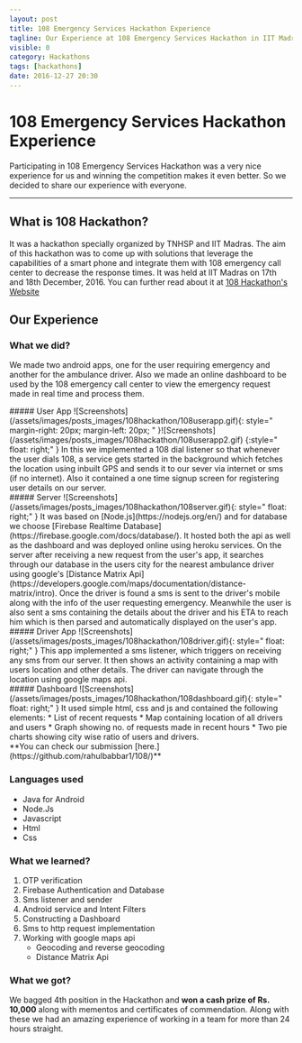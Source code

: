 ```yaml
---
layout: post
title: 108 Emergency Services Hackathon Experience
tagline: Our Experience at 108 Emergency Services Hackathon in IIT Madras.
visible: 0
category: Hackathons
tags: [hackathons]
date: 2016-12-27 20:30
---
```

#  108 Emergency Services Hackathon Experience

Participating in 108 Emergency Services Hackathon was a very nice experience for us and winning the competition makes it even better. So we decided to share our experience with everyone.

-----------------------

## What is 108 Hackathon?

It was a hackathon specially organized by TNHSP and IIT Madras. The aim of this hackathon was to come up with solutions that leverage the capabilities of a smart phone and integrate them with 108 emergency call center to decrease the response times.
It was held at IIT Madras on 17th and 18th December, 2016.
You can further read about it at [108 Hackathon's Website](https://www.108hackathon.in/)

## Our Experience

### What we did?
We made two android apps, one for the user requiring emergency and another for the ambulance driver. Also we made an online dashboard to be used by the 108 emergency call center to view the emergency request made in real time and process them.

<div class="row" markdown="1">
##### User App
![Screenshots](/assets/images/posts_images/108hackathon/108userapp.gif){: style=" margin-right: 20px; margin-left: 20px; " }![Screenshots](/assets/images/posts_images/108hackathon/108userapp2.gif)
{:style=" float: right;" }
In this we implemented a 108 dial listener so that whenever the user dials 108, a service gets started in the background which fetches the location using inbuilt GPS and sends it to our sever via internet or sms (if no internet).
Also it contained a one time signup screen for registering user details on our server.
</div>


<div class="row" markdown="1">
##### Server
![Screenshots](/assets/images/posts_images/108hackathon/108server.gif){: style=" float: right;" }
It was based on [Node.js](https://nodejs.org/en/) and for database we choose [Firebase Realtime Database](https://firebase.google.com/docs/database/). It hosted both the api as well as the dashboard and was deployed online using heroku services.
On the server after receiving a new request from the user's app, it searches through our database in the users city for the nearest ambulance driver using google's [Distance Matrix Api](https://developers.google.com/maps/documentation/distance-matrix/intro).
Once the driver is found a sms is sent to the driver's mobile along with the info of the user requesting emergency. Meanwhile the user is also sent a sms containing the details about the driver and his ETA to reach him which is then parsed and automatically displayed on the user's app.
</div>


<div class="row" markdown="1">
##### Driver App
![Screenshots](/assets/images/posts_images/108hackathon/108driver.gif){: style=" float: right;" }
This app implemented a sms listener, which triggers on receiving any sms from our server. It then shows an activity containing a map with users location and other details. The driver can navigate through the location using google maps api.
</div>

<div class="row" markdown="1">
##### Dashboard
![Screenshots](/assets/images/posts_images/108hackathon/108dashboard.gif){: style=" float: right;" }
It used simple html, css and js and contained the following elements:
* List of recent requests
* Map containing location of all drivers and users
* Graph showing no. of requests made in recent hours
* Two pie charts showing city wise ratio of users and drivers.
</div>
**You can check our submission [here.](https://github.com/rahulbabbar1/108/)**

### Languages used
* Java for Android
* Node.Js
* Javascript
* Html
* Css

### What we learned?
1. OTP verification
2. Firebase Authentication and Database
3. Sms listener and sender
4. Android service and Intent Filters
5. Constructing a Dashboard
6. Sms to http request implementation
7. Working with google maps api
	* Geocoding and reverse geocoding
	* Distance Matrix Api

### What we got?

We bagged 4th position in the Hackathon and **won a cash prize of Rs. 10,000** along with mementos and certificates of commendation. Along with these we had an amazing experience of working in a team for more than 24 hours straight.
